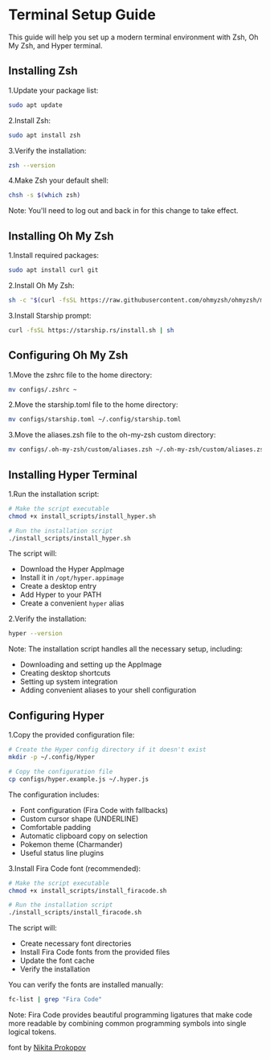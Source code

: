 # Terminal Setup Guide

This guide will help you set up a modern terminal environment with Zsh, Oh My Zsh, and Hyper terminal.

## Installing Zsh

1.Update your package list:

```bash
sudo apt update
```

2.Install Zsh:

```bash
sudo apt install zsh
```

3.Verify the installation:

```bash
zsh --version
```

4.Make Zsh your default shell:

```bash
chsh -s $(which zsh)
```

Note: You'll need to log out and back in for this change to take effect.

## Installing Oh My Zsh

1.Install required packages:

```bash
sudo apt install curl git
```

2.Install Oh My Zsh:

```bash
sh -c "$(curl -fsSL https://raw.githubusercontent.com/ohmyzsh/ohmyzsh/master/tools/install.sh)"
```

3.Install Starship prompt:

```bash
curl -fsSL https://starship.rs/install.sh | sh
```

## Configuring Oh My Zsh

1.Move the zshrc file to the home directory:

```bash
mv configs/.zshrc ~
```

2.Move the starship.toml file to the home directory:

```bash
mv configs/starship.toml ~/.config/starship.toml
```

3.Move the aliases.zsh file to the oh-my-zsh custom directory:

```bash
mv configs/.oh-my-zsh/custom/aliases.zsh ~/.oh-my-zsh/custom/aliases.zsh
```

## Installing Hyper Terminal

1.Run the installation script:

```bash
# Make the script executable
chmod +x install_scripts/install_hyper.sh

# Run the installation script
./install_scripts/install_hyper.sh
```

The script will:

- Download the Hyper AppImage
- Install it in `/opt/hyper.appimage`
- Create a desktop entry
- Add Hyper to your PATH
- Create a convenient `hyper` alias

2.Verify the installation:

```bash
hyper --version
```

Note: The installation script handles all the necessary setup, including:

- Downloading and setting up the AppImage
- Creating desktop shortcuts
- Setting up system integration
- Adding convenient aliases to your shell configuration

## Configuring Hyper

1.Copy the provided configuration file:

```bash
# Create the Hyper config directory if it doesn't exist
mkdir -p ~/.config/Hyper

# Copy the configuration file
cp configs/hyper.example.js ~/.hyper.js
```

The configuration includes:

- Font configuration (Fira Code with fallbacks)
- Custom cursor shape (UNDERLINE)
- Comfortable padding
- Automatic clipboard copy on selection
- Pokemon theme (Charmander)
- Useful status line plugins

3.Install Fira Code font (recommended):

```bash
# Make the script executable
chmod +x install_scripts/install_firacode.sh

# Run the installation script
./install_scripts/install_firacode.sh
```

The script will:

- Create necessary font directories
- Install Fira Code fonts from the provided files
- Update the font cache
- Verify the installation

You can verify the fonts are installed manually:

```bash
fc-list | grep "Fira Code"
```

Note: Fira Code provides beautiful programming ligatures that make code more readable by combining common programming symbols into single logical tokens.

font by [Nikita Prokopov](https://github.com/tonsky/FiraCode?tab=readme-ov-file)